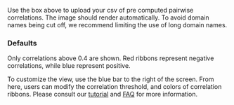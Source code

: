 Use the box above to upload your csv of pre computed pairwise correlations. The image should render automatically. To avoid domain names being cut off, we recommend limiting the use of long domain names. 

### Defaults 
Only correlations above 0.4 are shown. Red ribbons represent negative correlations, while blue represent positive. 

To customize the view, use the blue bar to the right of the screen. From here, users can modify the correlation threshold, and colors of correlation ribbons. Please consult our [tutorial](/tutorial) and [FAQ](/faq) for more information. 

